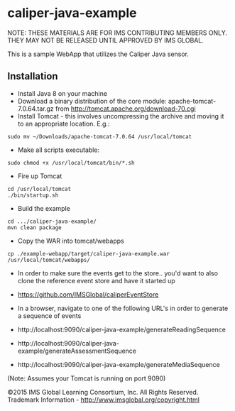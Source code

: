 caliper-java-example
====================
NOTE: THESE MATERIALS ARE FOR IMS CONTRIBUTING MEMBERS ONLY. THEY MAY NOT BE RELEASED UNTIL APPROVED BY IMS GLOBAL.

This is a sample WebApp that utilizes the Caliper Java sensor.

## Installation

* Install Java 8 on your machine
* Download a binary distribution of the core module: apache-tomcat-7.0.64.tar.gz from http://tomcat.apache.org/download-70.cgi
* Install Tomcat - this involves uncompressing the archive and moving it to an appropriate location. E.g.:
```
sudo mv ~/Downloads/apache-tomcat-7.0.64 /usr/local/tomcat
```
* Make all scripts executable:
```
sudo chmod +x /usr/local/tomcat/bin/*.sh
```
* Fire up Tomcat
```
cd /usr/local/tomcat
./bin/startup.sh
```
* Build the example
```
cd .../caliper-java-example/
mvn clean package
```
* Copy the WAR into tomcat/webapps
```
cp ./example-webapp/target/caliper-java-example.war /usr/local/tomcat/webapps/
```

* In order to make sure the events get to the store.. you'd want to also clone the reference event store and have it started up

 * https://github.com/IMSGlobal/caliperEventStore

* In a browser, navigate to one of the following URL's in order to generate a sequence of events

 * http://localhost:9090/caliper-java-example/generateReadingSequence
 * http://localhost:9090/caliper-java-example/generateAssessmentSequence
 * http://localhost:9090/caliper-java-example/generateMediaSequence

(Note: Assumes your Tomcat is running on port 9090)



©2015 IMS Global Learning Consortium, Inc. All Rights Reserved.  Trademark Information - http://www.imsglobal.org/copyright.html
